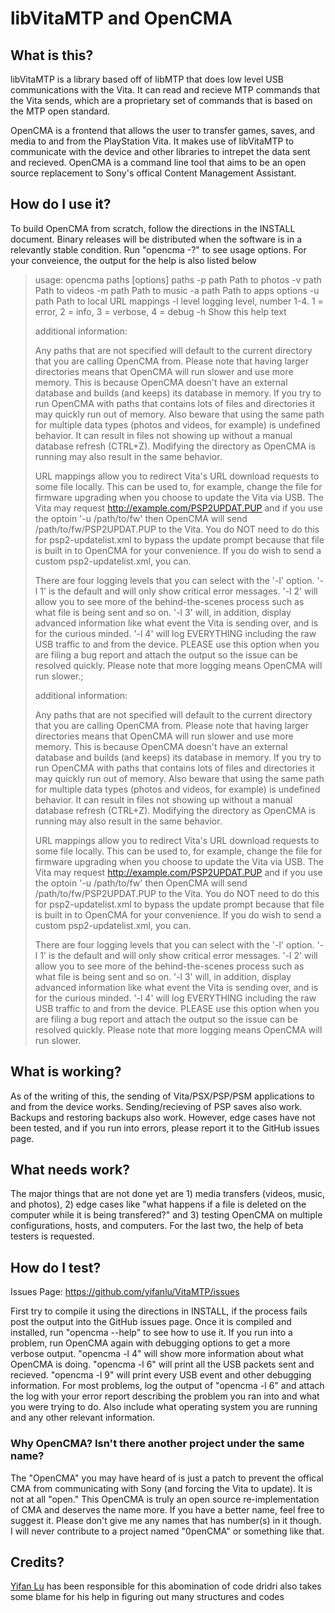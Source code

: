 libVitaMTP and OpenCMA
======================

## What is this?

libVitaMTP is a library based off of libMTP that does low level USB 
communications with the Vita. It can read and recieve MTP commands 
that the Vita sends, which are a proprietary set of commands that is 
based on the MTP open standard.

OpenCMA is a frontend that allows the user to transfer games, saves, 
and media to and from the PlayStation Vita. It makes use of libVitaMTP 
to communicate with the device and other libraries to intrepet the data 
sent and recieved. OpenCMA is a command line tool that aims to be an 
open source replacement to Sony's offical Content Management Assistant.

## How do I use it?

To build OpenCMA from scratch, follow the directions in the INSTALL 
document. Binary releases will be distributed when the software is in 
a relevantly stable condition. Run "opencma -?" to see usage options.
For your conveience, the output for the help is also listed below

> usage: opencma paths [options]
>    paths
>        -p path     Path to photos
>        -v path     Path to videos
>        -m path     Path to music
>        -a path     Path to apps
>    options
>        -u path     Path to local URL mappings
>        -l level    logging level, number 1-4.
>                    1 = error, 2 = info, 3 = verbose, 4 = debug
>        -h          Show this help text
> 
> additional information:
> 
>    Any paths that are not specified will default to the current directory
>    that you are calling OpenCMA from. Please note that having larger
>    directories means that OpenCMA will run slower and use more memory.
>    This is because OpenCMA doesn't have an external database and builds
>    (and keeps) its database in memory. If you try to run OpenCMA with
>    paths that contains lots of files and directories it may quickly run
>    out of memory. Also beware that using the same path for multiple data
>    types (photos and videos, for example) is undefined behavior. It can
>    result in files not showing up without a manual database refresh
>    (CTRL+Z). Modifying the directory as OpenCMA is running may also
>    result in the same behavior.
> 
>    URL mappings allow you to redirect Vita's URL download requests to
>    some file locally. This can be used to, for example, change the file
>    for firmware upgrading when you choose to update the Vita via USB. The
>    Vita may request http://example.com/PSP2UPDAT.PUP and if you use the
>    optoin '-u /path/to/fw' then OpenCMA will send
>    /path/to/fw/PSP2UPDAT.PUP to the Vita. You do NOT need to do this for
>    psp2-updatelist.xml to bypass the update prompt because that file is
>    built in to OpenCMA for your convenience. If you do wish to  send a
>    custom psp2-updatelist.xml, you can.
> 
>    There are four logging levels that you can select with the '-l'
>    option. '-l 1' is the default and will only show critical error
>    messages. '-l 2' will allow you to see more of the behind-the-scenes
>    process such as what file is being sent and so on. '-l 3' will, in
>    addition, display advanced information like what event the Vita is
>    sending over, and is for the curious minded. '-l 4' will log
>    EVERYTHING including the raw USB traffic to and from the device.
>    PLEASE use this option when you are filing a bug report and attach the
>    output so the issue can be resolved quickly. Please note that more
>    logging means OpenCMA will run slower.;
> 
> additional information:
> 
>    Any paths that are not specified will default to the current directory
>    that you are calling OpenCMA from. Please note that having larger
>    directories means that OpenCMA will run slower and use more memory.
>    This is because OpenCMA doesn't have an external database and builds
>    (and keeps) its database in memory. If you try to run OpenCMA with
>    paths that contains lots of files and directories it may quickly run
>    out of memory. Also beware that using the same path for multiple data
>    types (photos and videos, for example) is undefined behavior. It can
>    result in files not showing up without a manual database refresh
>    (CTRL+Z). Modifying the directory as OpenCMA is running may also
>    result in the same behavior.
> 
>    URL mappings allow you to redirect Vita's URL download requests to
>    some file locally. This can be used to, for example, change the file
>    for firmware upgrading when you choose to update the Vita via USB. The
>    Vita may request http://example.com/PSP2UPDAT.PUP and if you use the
>    optoin '-u /path/to/fw' then OpenCMA will send
>    /path/to/fw/PSP2UPDAT.PUP to the Vita. You do NOT need to do this for
>    psp2-updatelist.xml to bypass the update prompt because that file is
>    built in to OpenCMA for your convenience. If you do wish to  send a
>    custom psp2-updatelist.xml, you can.
> 
>    There are four logging levels that you can select with the '-l'
>    option. '-l 1' is the default and will only show critical error
>    messages. '-l 2' will allow you to see more of the behind-the-scenes
>    process such as what file is being sent and so on. '-l 3' will, in
>    addition, display advanced information like what event the Vita is
>    sending over, and is for the curious minded. '-l 4' will log
>    EVERYTHING including the raw USB traffic to and from the device.
>    PLEASE use this option when you are filing a bug report and attach the
>    output so the issue can be resolved quickly. Please note that more
>    logging means OpenCMA will run slower.

## What is working?

As of the writing of this, the sending of Vita/PSX/PSP/PSM applications to 
and from the device works. Sending/recieving of PSP saves also work. Backups 
and restoring backups also work. However, edge cases have not been tested, 
and if you run into errors, please report it to the GitHub issues page.

## What needs work?

The major things that are not done yet are 1) media transfers (videos, music, 
and photos), 2) edge cases like "what happens if a file is deleted on the 
computer while it is being transfered?" and 3) testing OpenCMA on multiple 
configurations, hosts, and computers. For the last two, the help of beta 
testers is requested.

## How do I test?

Issues Page: https://github.com/yifanlu/VitaMTP/issues

First try to compile it using the directions in INSTALL, if the process fails 
post the output into the GitHub issues page. Once it is compiled and installed, 
run "opencma --help" to see how to use it. If you run into a problem, run OpenCMA 
again with debugging options to get a more verbose output. "opencma -l 4" will 
show more information about what OpenCMA is doing. "opencma -l 6" will print all 
the USB packets sent and recieved. "opencma -l 9" will print every USB event and 
other debugging information. For most problems, log the output of "opencma -l 6" 
and attach the log with your error report describing the problem you ran into and 
what you were trying to do. Also include what operating system you are running and 
any other relevant information.

### Why OpenCMA? Isn't there another project under the same name?

The "OpenCMA" you may have heard of is just a patch to prevent the offical CMA 
from communicating with Sony (and forcing the Vita to update). It is not at all 
"open." This OpenCMA is truly an open source re-implementation of CMA and deserves 
the name more. If you have a better name, feel free to suggest it. Please don't give 
me any names that has number(s) in it though. I will never contribute to a project 
named "0penCMA" or something like that.

## Credits?

[Yifan Lu](http://yifan.lu/) has been responsible for this abomination of code
dridri also takes some blame for his help in figuring out many structures and codes
